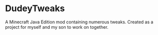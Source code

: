 # DudeyTweaks
A Minecraft Java Edition mod containing numerous tweaks. Created as a project for myself and my son to work on together.
